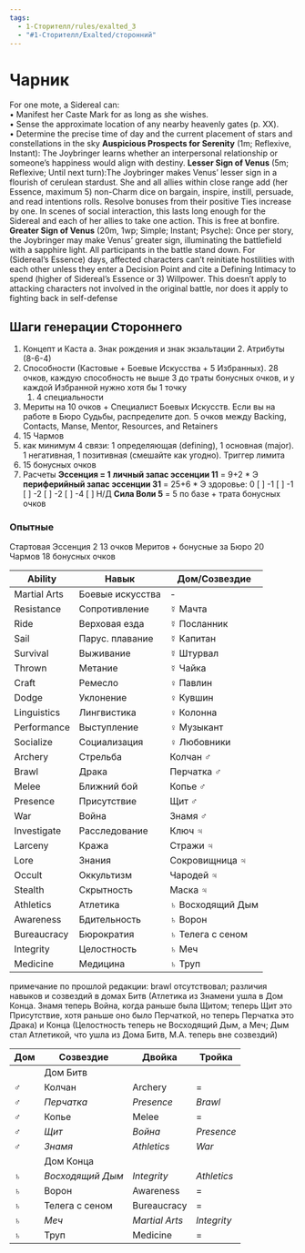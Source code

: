 ```yaml
---
tags:
  - 1-Сторителл/rules/exalted_3
  - "#1-Сторителл/Exalted/сторонний"
---
```


# Чарник
For one mote, a Sidereal can:  
• Manifest her Caste Mark for as long as she wishes.  
• Sense the approximate location of any nearby heavenly gates (p. XX).  
• Determine the precise time of day and the current placement of stars and constellations in the sky
**Auspicious Prospects for Serenity** (1m; Reflexive, Instant): The Joybringer learns whether an interpersonal relationship or someone’s happiness would align with destiny.
**Lesser Sign of Venus** (5m; Reflexive; Until next turn):The Joybringer makes Venus’ lesser sign in a flourish of cerulean stardust. She and all allies within close range add (her Essence, maximum 5) non-Charm dice on bargain, inspire, instill, persuade, and read intentions rolls. Resolve bonuses from their positive Ties increase by one. In scenes of social interaction, this lasts long enough for the Sidereal and each of her allies to take one action. This is free at bonfire.
**Greater Sign of Venus** (20m, 1wp; Simple; Instant; Psyche): Once per story, the Joybringer may make Venus’ greater sign, illuminating the battlefield with a sapphire light. All participants in the battle stand down. For (Sidereal’s Essence) days, affected characters can’t reinitiate hostilities with each other unless they enter a Decision Point and cite a Defining Intimacy to spend (higher of Sidereal’s Essence or 3) Willpower. This doesn’t apply to attacking characters not involved in the original battle, nor does it apply to fighting back in self-defense


## Шаги генерации Стороннего
 1. Концепт и Каста
 а. Знак рождения и знак экзальтации  2. Атрибуты (8-6-4)
 2. Способности (Кастовые + Боевые Искусства + 5 Избранных). 28 очков, каждую способность не выше 3 до траты бонусных очков, и у каждой Избранной нужно хотя бы 1 точку
	 1. 4 специальности
 3. Мериты на 10 очков + Специалист Боевых Искусств. Если вы на работе в Бюро Судьбы, распределите доп. 5 очков между Backing, Contacts, Manse, Mentor, Resources, and Retainers
 4. 15 Чармов
 5. как минимум 4 связи: 1 определяющая (defining), 1 основная (major). 1 негативная, 1 позитивная (смешайте как угодно). Триггер лимита
 6. 15 бонусных очков
 7. Расчеты
**Эссенция = 1**
**личный запас эссенции 11** = 9+2 * Э
**периферийный запас эссенции 31** = 25+6 * Э
здоровье: 0 [ ] -1 [ ] -1 [ ] -2 [ ] -2 [ ] -4 [ ] Н/Д
**Сила Воли 5** = 5 по базе + трата бонусных очков
### Опытные
Стартовая Эссенция 2
13 очков Меритов + бонусные за Бюро
20 Чармов
18 бонусных очков



| Ability         | Навык                | Дом/Созвездие    |
| --------------- | -------------------- | ---------------- |
| Martial Arts    | Боевые искусства | -                |
| Resistance      | Сопротивление        | ☿ Мачта          |
| Ride            | Верховая езда        | ☿ Посланник      |
| Sail            | Парус. плавание      | ☿ Капитан        |
| Survival        | Выживание            | ☿ Штурвал        |
| Thrown      | Метание          | ☿ Чайка          |
| Craft       | Ремесло          | ♀ Павлин         |
| Dodge       | Уклонение        | ♀ Кувшин         |
| Linguistics | Лингвистика      | ♀ Колонна        |
| Performance | Выступление      | ♀ Музыкант       |
| Socialize   | Социализация     | ♀ Любовники      |
| Archery         | Стрельба             | Колчан ♂         |
| Brawl           | Драка                | Перчатка ♂       |
| Melee           | Ближний бой          | Копье ♂          |
| Presence      | Присутствие        | Щит ♂            |
| War             | Война                | Знамя ♂          |
| Investigate     | Расследование        | Ключ ♃           |
| Larceny         | Кража                | Стражи ♃         |
| Lore        | Знания           | Сокровищница ♃   |
| Occult        | Оккультизм         | Чародей ♃        |
| Stealth         | Скрытность           | Маска ♃          |
| Athletics       | Атлетика             | ♄ Восходящий Дым |
| Awareness       | Бдительность         | ♄ Ворон          |
| Bureaucracy | Бюрократия       | ♄ Телега с сеном |
| Integrity   | Целостность      | ♄ Меч            |
| Medicine        | Медицина             | ♄ Труп           |



примечание по прошлой редакции: brawl отсутствовал; различия навыков и созвездий в домах Битв (Атлетика из Знамени ушла в Дом Конца. Знамя теперь Война, когда раньше была Щитом; теперь Щит это Присутствие, хотя раньше оно было Перчаткой, но теперь Перчатка это Драка) и Конца (Целостность теперь не Восходящий Дым, а Меч; Дым стал Атлетикой, что ушла из Дома Битв, М.А. теперь вне созвездий)

| Дом | Созвездие        | Двойка         | Тройка      |
| --- | ---------------- | -------------- | ----------- |
|     | Дом Битв         |                |             |
| ♂   | Колчан           | Archery        | =           |
| ♂   | *Перчатка*       | *Presence*     | *Brawl*     |
| ♂   | Копье            | Melee          | =           |
| ♂   | *Щит*            | *Война*        | *Presence*  |
| ♂   | *Знамя*          | *Athletics*    | *War*       |
|     | Дом Конца        |                |             |
| ♄   | *Восходящий Дым* | *Integrity*    | *Athletics* |
| ♄   | Ворон            | Awareness      | =           |
| ♄   | Телега с сеном   | Bureaucracy    | =           |
| ♄   | *Меч*            | *Martial Arts* | *Integrity* |
| ♄   | Труп             | Medicine       | =           |



